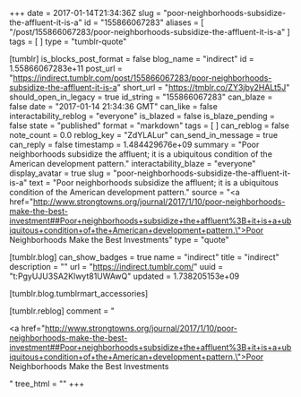 +++
date = 2017-01-14T21:34:36Z
slug = "poor-neighborhoods-subsidize-the-affluent-it-is-a"
id = "155866067283"
aliases = [ "/post/155866067283/poor-neighborhoods-subsidize-the-affluent-it-is-a" ]
tags = [ ]
type = "tumblr-quote"

[tumblr]
is_blocks_post_format = false
blog_name = "indirect"
id = 1.55866067283e+11
post_url = "https://indirect.tumblr.com/post/155866067283/poor-neighborhoods-subsidize-the-affluent-it-is-a"
short_url = "https://tmblr.co/ZY3jby2HALt5J"
should_open_in_legacy = true
id_string = "155866067283"
can_blaze = false
date = "2017-01-14 21:34:36 GMT"
can_like = false
interactability_reblog = "everyone"
is_blazed = false
is_blaze_pending = false
state = "published"
format = "markdown"
tags = [ ]
can_reblog = false
note_count = 0.0
reblog_key = "ZdYLALur"
can_send_in_message = true
can_reply = false
timestamp = 1.484429676e+09
summary = "Poor neighborhoods subsidize the affluent; it is a ubiquitous condition of the American development pattern."
interactability_blaze = "everyone"
display_avatar = true
slug = "poor-neighborhoods-subsidize-the-affluent-it-is-a"
text = "Poor neighborhoods subsidize the affluent; it is a ubiquitous condition of the American development pattern."
source = "<a href=\"http://www.strongtowns.org/journal/2017/1/10/poor-neighborhoods-make-the-best-investment##Poor+neighborhoods+subsidize+the+affluent%3B+it+is+a+ubiquitous+condition+of+the+American+development+pattern.\">Poor Neighborhoods Make the Best Investments</a>"
type = "quote"

[tumblr.blog]
can_show_badges = true
name = "indirect"
title = "indirect"
description = ""
url = "https://indirect.tumblr.com/"
uuid = "t:PgyUJU3SA2Klwyt81UWAwQ"
updated = 1.738205153e+09

[tumblr.blog.tumblrmart_accessories]

[tumblr.reblog]
comment = "<p><a href=\"http://www.strongtowns.org/journal/2017/1/10/poor-neighborhoods-make-the-best-investment##Poor+neighborhoods+subsidize+the+affluent%3B+it+is+a+ubiquitous+condition+of+the+American+development+pattern.\">Poor Neighborhoods Make the Best Investments</a></p>"
tree_html = ""
+++
